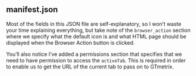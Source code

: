 ## manifest.json

Most of the fields in this JSON file are self-explanatory, so I won’t waste your time explaining everything, but take note of the `browser_action` section where we specify what the default icon is and what HTML page should be displayed when the Browser Action button is clicked.

You’ll also notice I’ve added a permissions section that specifies that we need to have permission to access the `activeTab`. This is required in order to enable us to get the URL of the current tab to pass on to GTmetrix.


